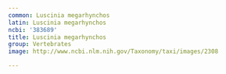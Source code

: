 ```yaml
---
common: Luscinia megarhynchos
latin: Luscinia megarhynchos
ncbi: '383689'
title: Luscinia megarhynchos
group: Vertebrates
image: http://www.ncbi.nlm.nih.gov/Taxonomy/taxi/images/2308

---
```

